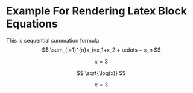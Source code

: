 # Example For Rendering Latex Block Equations

This is sequential summation formula
$$
\sum_{i=1}^{n}x_i=x_1+x_2 + \cdots + x_n
$$

$$
x = 3
$$

$$
\sqrt{\log(x)}
$$

$$
x = 3
$$
